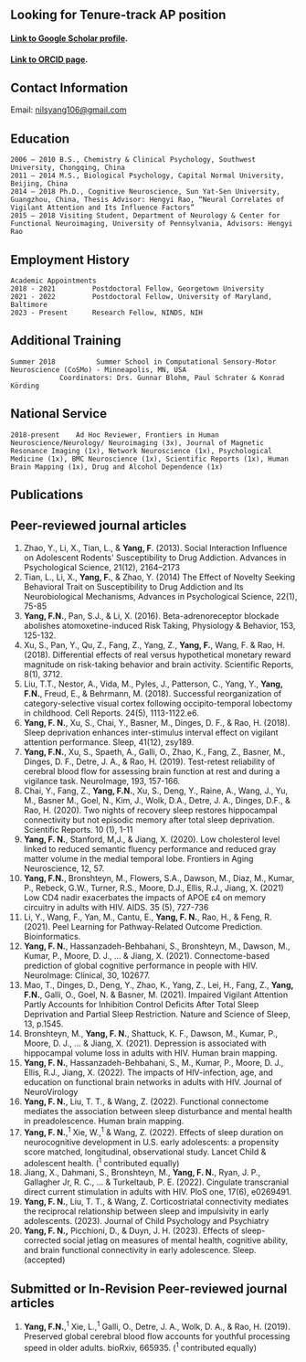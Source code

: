 ## Looking for Tenure-track AP position
#### [Link to Google Scholar profile](https://scholar.google.com/citations?user=sHvN8soAAAAJ&hl=en).
#### [Link to ORCID page](https://orcid.org/0000-0003-2565-6594).

## Contact Information
Email:				nilsyang106@gmail.com 

## Education 
```
2006 – 2010	B.S., Chemistry & Clinical Psychology, Southwest University, Chongqing, China
2011 – 2014	M.S., Biological Psychology, Capital Normal University, Beijing, China
2014 – 2018	Ph.D., Cognitive Neuroscience, Sun Yat-Sen University, Guangzhou, China, Thesis Advisor: Hengyi Rao, “Neural Correlates of Vigilant Attention and Its Influence Factors”
2015 – 2018	Visiting Student, Department of Neurology & Center for Functional Neuroimaging, University of Pennsylvania, Advisors: Hengyi Rao
```

## Employment History 
```
Academic Appointments 
2018 - 2021         Postdoctoral Fellow, Georgetown University 
2021 - 2022         Postdoctoral Fellow, University of Maryland, Baltimore
2023 - Present      Research Fellow, NINDS, NIH
```

## Additional Training
```
Summer 2018          Summer School in Computational Sensory-Motor Neuroscience (CoSMo) - Minneapolis, MN, USA
			Coordinators: Drs. Gunnar Blohm, Paul Schrater & Konrad Körding
```

## National Service 
```
2018-present	Ad Hoc Reviewer, Frontiers in Human Neuroscience/Neurology/ Neuroimaging (3x), Journal of Magnetic Resonance Imaging (1x), Network Neuroscience (1x), Psychological Medicine (1x), BMC Neuroscience (1x), Scientific Reports (1x), Human Brain Mapping (1x), Drug and Alcohol Dependence (1x)
```


## Publications 
## Peer-reviewed journal articles 
1.	Zhao, Y., Li, X., Tian, L., & **Yang, F**. (2013). Social Interaction Influence on Adolescent Rodents' Susceptibility to Drug Addiction. Advances in Psychological Science, 21(12), 2164–2173
2.	Tian, L., Li, X., **Yang, F.**, & Zhao, Y. (2014) The Effect of Novelty Seeking Behavioral Trait on Susceptibility to Drug Addiction and Its Neurobiological Mechanisms, Advances in Psychological Science, 22(1), 75-85
3.	**Yang, F.N.**, Pan, S.J., & Li, X. (2016). Beta-adrenoreceptor blockade abolishes atomoxetine-induced Risk Taking, Physiology & Behavior, 153, 125-132.
4.	Xu, S., Pan, Y., Qu, Z., Fang, Z., Yang, Z., **Yang, F.**, Wang, F. & Rao, H. (2018). Differential effects of real versus hypothetical monetary reward magnitude on risk-taking behavior and brain activity. Scientific Reports, 8(1), 3712. 
5.	Liu, T.T., Nestor, A., Vida, M., Pyles, J., Patterson, C., Yang, Y., **Yang, F.N.**, Freud, E., & Behrmann, M. (2018). Successful reorganization of category-selective visual cortex following occipito-temporal lobectomy in childhood. Cell Reports. 24(5), 1113-1122.e6.
6.	**Yang, F. N.**, Xu, S., Chai, Y., Basner, M., Dinges, D. F., & Rao, H. (2018). Sleep deprivation enhances inter-stimulus interval effect on vigilant attention performance. Sleep, 41(12), zsy189.
7.	**Yang, F.N.**, Xu, S., Spaeth, A., Galli, O., Zhao, K., Fang, Z., Basner, M., Dinges, D. F., Detre, J. A., & Rao, H. (2019). Test-retest reliability of cerebral blood flow for assessing brain function at rest and during a vigilance task. NeuroImage, 193, 157-166.
8.	Chai, Y., Fang, Z., **Yang, F.N.**, Xu, S., Deng, Y., Raine, A., Wang, J., Yu, M., Basner M., Goel, N., Kim, J., Wolk, D.A., Detre, J. A., Dinges, D.F., & Rao, H. (2020). Two nights of recovery sleep restores hippocampal connectivity but not episodic memory after total sleep deprivation. Scientific Reports. 10 (1), 1-11
9.	**Yang, F. N.**, Stanford, M,J., & Jiang, X. (2020). Low cholesterol level linked to reduced semantic fluency performance and reduced gray matter volume in the medial temporal lobe. Frontiers in Aging Neuroscience, 12, 57.
10.	**Yang, F.N.**, Bronshteyn, M., Flowers, S.A., Dawson, M., Diaz, M., Kumar, P., Rebeck, G.W., Turner, R.S., Moore, D.J., Ellis, R.J., Jiang, X. (2021) Low CD4 nadir exacerbates the impacts of APOE ε4 on memory circuitry in adults with HIV. AIDS. 35 (5), 727-736
11.	Li, Y., Wang, F., Yan, M., Cantu, E., **Yang, F. N.**, Rao, H., & Feng, R. (2021). Peel Learning for Pathway-Related Outcome Prediction. Bioinformatics.
12.	**Yang, F. N.**, Hassanzadeh-Behbahani, S., Bronshteyn, M., Dawson, M., Kumar, P., Moore, D. J., ... & Jiang, X. (2021). Connectome-based prediction of global cognitive performance in people with HIV. NeuroImage: Clinical, 30, 102677.
13.	Mao, T., Dinges, D., Deng, Y., Zhao, K., Yang, Z., Lei, H., Fang, Z., **Yang, F.N.**, Galli, O., Goel, N. & Basner, M. (2021). Impaired Vigilant Attention Partly Accounts for Inhibition Control Deficits After Total Sleep Deprivation and Partial Sleep Restriction. Nature and Science of Sleep, 13, p.1545.
14.	Bronshteyn, M., **Yang, F. N.**, Shattuck, K. F., Dawson, M., Kumar, P., Moore, D. J., ... & Jiang, X. (2021). Depression is associated with hippocampal volume loss in adults with HIV. Human brain mapping.
15.	**Yang, F. N.**, Hassanzadeh-Behbahani, S., M., Kumar, P., Moore, D. J., Ellis, R.J., Jiang, X. (2022). The impacts of HIV-infection, age, and education on functional brain networks in adults with HIV. Journal of NeuroVirology
16.	**Yang, F. N.**, Liu, T. T., & Wang, Z. (2022). Functional connectome mediates the association between sleep disturbance and mental health in preadolescence. Human brain mapping.
17.	**Yang, F. N.**,<sup>1</sup> Xie, W.,<sup>1</sup> & Wang, Z. (2022). Effects of sleep duration on neurocognitive development in U.S. early adolescents: a propensity score matched, longitudinal, observational study. Lancet Child & adolescent health. (<sup>1</sup> contributed equally)
18. Jiang, X., Dahmani, S., Bronshteyn, M., **Yang, F. N.**, Ryan, J. P., Gallagher Jr, R. C., ... & Turkeltaub, P. E. (2022). Cingulate transcranial direct current stimulation in adults with HIV. PloS one, 17(6), e0269491.
19. **Yang, F. N.**, Liu, T. T., & Wang, Z. Corticostriatal connectivity mediates the reciprocal relationship between sleep and impulsivity in early adolescents. (2023). Journal of Child Psychology and Psychiatry
20. **Yang, F. N.,** Picchioni, D., & Duyn, J. H. (2023). Effects of sleep-corrected social jetlag on measures of mental health, cognitive ability, and brain functional connectivity in early adolescence. Sleep. (accepted)


## Submitted or In-Revision Peer-reviewed journal articles
1.	**Yang, F.N.**,<sup>1</sup> Xie, L.,<sup>1</sup> Galli, O., Detre, J. A., Wolk, D. A., & Rao, H. (2019). Preserved global cerebral blood flow accounts for youthful processing speed in older adults. bioRxiv, 665935. (<sup>1</sup> contributed equally)





